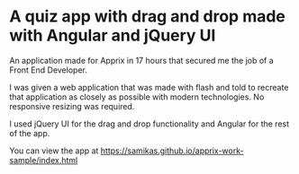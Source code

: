 # A quiz app with drag and drop made with Angular and jQuery UI  

An application made for Apprix in 17 hours that secured me the job of a Front End Developer.

I was given a web application that was made with flash and told to recreate that application as closely as possible with modern technologies. No responsive resizing was required.

I used jQuery UI for the drag and drop functionality and Angular for the rest of the app. 

You can view the app at https://samikas.github.io/apprix-work-sample/index.html

